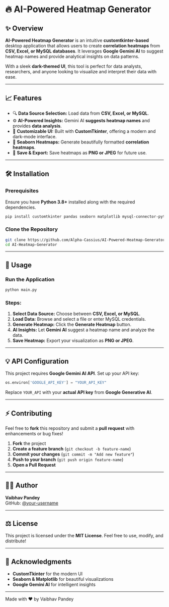 # 🔥 AI-Powered Heatmap Generator

## ✨ Overview
**AI-Powered Heatmap Generator** is an intuitive **customtkinter-based** desktop application that allows users to create **correlation heatmaps** from **CSV, Excel, or MySQL databases**. It leverages **Google Gemini AI** to suggest heatmap names and provide analytical insights on data patterns.

With a sleek **dark-themed UI**, this tool is perfect for data analysts, researchers, and anyone looking to visualize and interpret their data with ease.

---

## 📈 Features
- 🔍 **Data Source Selection:** Load data from **CSV, Excel, or MySQL**.
- ⚙️ **AI-Powered Insights:** Gemini AI **suggests heatmap names** and provides **data analysis**.
- 🌌 **Customizable UI:** Built with **CustomTkinter**, offering a modern and dark-mode interface.
- 🎨 **Seaborn Heatmaps:** Generate beautifully formatted **correlation heatmaps**.
- 📂 **Save & Export:** Save heatmaps as **PNG or JPEG** for future use.

---

## 🛠️ Installation
### Prerequisites
Ensure you have **Python 3.8+** installed along with the required dependencies.

```bash
pip install customtkinter pandas seaborn matplotlib mysql-connector-python google-generativeai
```

### Clone the Repository
```bash
git clone https://github.com/Alpha-Cassius/AI-Powered-Heatmap-Generator.git
cd AI-Heatmap-Generator
```

---

## 💪 Usage
### Run the Application
```bash
python main.py
```

### Steps:
1. **Select Data Source:** Choose between **CSV, Excel, or MySQL**.
2. **Load Data:** Browse and select a file or enter MySQL credentials.
3. **Generate Heatmap:** Click the **Generate Heatmap** button.
4. **AI Insights:** Let **Gemini AI** suggest a heatmap name and analyze the data.
5. **Save Heatmap:** Export your visualization as **PNG or JPEG**.

---


## 💡 API Configuration
This project requires **Google Gemini AI API**. Set up your API key:

```python
os.environ['GOOGLE_API_KEY'] = "YOUR_API_KEY"
```
Replace `YOUR_API` with your **actual API key** from **Google Generative AI**.

---

## ⚡ Contributing
Feel free to **fork** this repository and submit a **pull request** with enhancements or bug fixes!

1. **Fork** the project
2. **Create a feature branch** (`git checkout -b feature-name`)
3. **Commit your changes** (`git commit -m "Add new feature"`)
4. **Push to your branch** (`git push origin feature-name`)
5. **Open a Pull Request**

---

## 👨‍💻 Author
**Vaibhav Pandey**  
GitHub: [@your-username](https://github.com/Alpha-Cassius)

---

## ⚖️ License
This project is licensed under the **MIT License**. Feel free to use, modify, and distribute!

---

## 📢 Acknowledgments
- **CustomTkinter** for the modern UI
- **Seaborn & Matplotlib** for beautiful visualizations
- **Google Gemini AI** for intelligent insights

---

Made with ❤️ by Vaibhav Pandey

